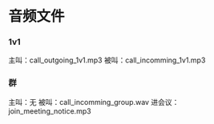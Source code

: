 #  音频文件
### 1v1
主叫：call_outgoing_1v1.mp3
被叫：call_incomming_1v1.mp3

### 群
主叫：无
被叫：call_incomming_group.wav
进会议：join_meeting_notice.mp3
